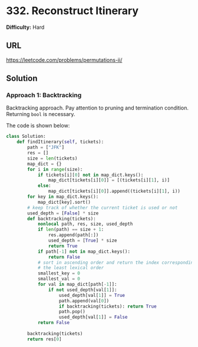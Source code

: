 # 332. Reconstruct Itinerary

**Difficulty:** Hard

## URL

https://leetcode.com/problems/permutations-ii/

## Solution

### Approach 1: Backtracking

Backtracking approach. Pay attention to pruning and termination condition. Returning `bool` is necessary.

The code is shown below:

```python
class Solution:
    def findItinerary(self, tickets):
        path = ["JFK"]
        res = []
        size = len(tickets)
        map_dict = {}
        for i in range(size):
            if tickets[i][0] not in map_dict.keys():
                map_dict[tickets[i][0]] = [(tickets[i][1], i)]
            else:
                map_dict[tickets[i][0]].append((tickets[i][1], i))
        for key in map_dict.keys():
            map_dict[key].sort()
        # keep track of whether the current ticket is used or not
        used_depth = [False] * size
        def backtracking(tickets):
            nonlocal path, res, size, used_depth
            if len(path) == size + 1:
                res.append(path[:])
                used_depth = [True] * size
                return True
            if path[-1] not in map_dict.keys():
                return False
            # sort in ascending order and return the index corresponding to
            # the least lexical order
            smallest_key = 0
            smallest_val = 0
            for val in map_dict[path[-1]]:
                if not used_depth[val[1]]:
                    used_depth[val[1]] = True
                    path.append(val[0])
                    if backtracking(tickets): return True
                    path.pop()
                    used_depth[val[1]] = False
            return False
            
        backtracking(tickets)
        return res[0]
```
